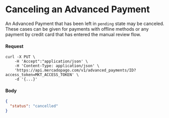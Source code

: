 ﻿---
sites_supported:
    - mla
    - mlb
    - mlm
    - mlc
    - mpe
---

# Canceling an Advanced Payment

An Advanced Payment that has been left in `pending` state may be canceled. These cases can be given for payments with offline methods or any payment by credit card that has entered the manual review flow. 

#### Request
```curl
curl -X PUT \
    -H 'Accept":"application/json' \
    -H 'Content-Type: application/json' \
    'https://api.mercadopago.com/v1/advanced_payments/ID?access_token=MKT_ACCESS_TOKEN' \
    -d '{...}'
```

#### Body
```json
{
  "status": "cancelled"
}
```  
